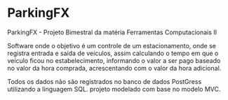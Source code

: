 # ParkingFX
ParkingFX - Projeto Bimestral da matéria Ferramentas Computacionais II 

Software onde o objetivo é um controle de um estacionamento, onde se registra entrada e saída de veículos, assim calculando o tempo em que o veículo ficou no estabelecimento, informando o valor a ser pago baseado no valor da hora comprada, acrescentando com o valor da hora adicional.
 
 Todos os dados não são registrados no banco de dados PostGress utilizando a linguagem SQL. projeto modelado com base no modelo MVC.
